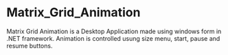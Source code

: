 # Matrix_Grid_Animation
Matrix Grid Animation is a Desktop Application made using windows form in .NET framework. Animation is controlled usung size menu, start, pause and resume buttons. 
